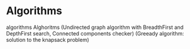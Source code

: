 # Algorithms
algorithms
Alghoritms
(Undirected graph algorithm with BreadthFirst and DepthFirst search, Connected components checker)
(Greeady algorithm: solution to the knapsack problem)

